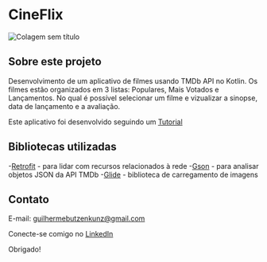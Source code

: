 # CineFlix

![Colagem sem título](https://user-images.githubusercontent.com/54754638/108644681-d3a64780-748e-11eb-8021-1a579b6a86c9.png)

## Sobre este projeto

Desenvolvimento de um aplicativo de filmes usando TMDb API no Kotlin. Os filmes estão organizados em 3 listas: Populares, Mais Votados e Lançamentos.
No qual é possível selecionar um filme e vizualizar a sinopse, data de lançamento e a avaliação.

Este aplicativo foi desenvolvido seguindo um [Tutorial](https://www.arthlimchiu.com/2019/10/02/make-a-movies-app-part-1.html)

## Bibliotecas utilizadas 

-[Retrofit](https://square.github.io/retrofit/) - para lidar com recursos relacionados à rede
-[Gson](https://github.com/google/gson) - para analisar objetos JSON da API TMDb
-[Glide](https://github.com/bumptech/glide) - biblioteca de carregamento de imagens

## Contato

E-mail: guilhermebutzenkunz@gmail.com

Conecte-se comigo no [LinkedIn](https://www.linkedin.com/in/guilherme-butzen-kunz-026287202/)

Obrigado!
